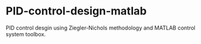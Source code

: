 # PID-control-design-matlab
PID control desgin using Ziegler-Nichols methodology and MATLAB control system toolbox.
